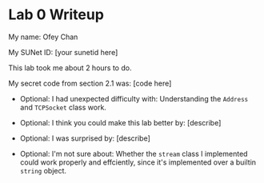 Lab 0 Writeup
=============

My name: Ofey Chan

My SUNet ID: [your sunetid here]

This lab took me about 2 hours to do.

My secret code from section 2.1 was: [code here]

- Optional: I had unexpected difficulty with: Understanding the `Address` and `TCPSocket` class work.

- Optional: I think you could make this lab better by: [describe]

- Optional: I was surprised by: [describe]

- Optional: I'm not sure about: Whether the `stream` class I implemented could work properly and effciently, since it's implemented over a builtin `string` object.
